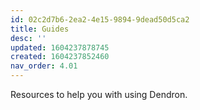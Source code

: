 ```yaml
---
id: 02c2d7b6-2ea2-4e15-9894-9dead50d5ca2
title: Guides
desc: ''
updated: 1604237878745
created: 1604237852460
nav_order: 4.01
---
```


Resources to help you with using Dendron.